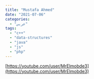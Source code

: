 ```yaml
---
title: "Mustafa Ahmed"
date: "2021-07-06"
categories:
  - "عربي"
tags:
  - "c++"
  - "data-structures"
  - "java"
  - "js"
  - "php"
---
```


[https://youtube.com/user/MrElmobde3](https://youtube.com/user/MrElmobde3)

